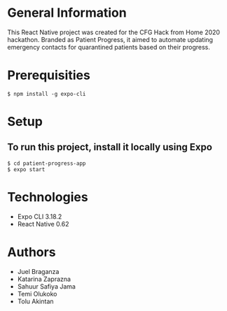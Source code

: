 # General Information

This React Native project was created for the CFG Hack from Home 2020 hackathon. Branded as Patient Progress, it aimed to automate updating emergency contacts for quarantined patients based on their progress.

# Prerequisities
```
$ npm install -g expo-cli
```
# Setup

## To run this project, install it locally using Expo
```
$ cd patient-progress-app
$ expo start 
```
# Technologies
* Expo CLI 3.18.2
* React Native 0.62

# Authors
* Juel Braganza 
* Katarina Zaprazna 
* Sahuur Safiya Jama 
* Temi Olukoko 
* Tolu Akintan
